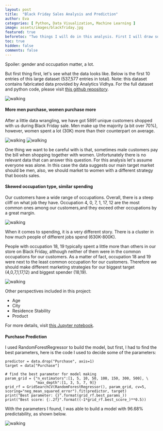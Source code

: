 ```yaml
---
layout: post
title:  "Black Friday Sales Analysis and Prediction"
author: Eva
categories: [ Python, Data Visualization, Machine Learning ]
image: assets/images/blackfriday.jpg
featured: true
beforetoc: "Two things I will do in this analysis. First I will draw some insights through exploring the dataset, then I will build a regression model that predicts future purchase."
toc: true
hidden: false
comments: false
---
```

Spoiler: gender and occupation matter, a lot.

But first thing first, let's see what the data looks like. Below is the first 10 entries of this large dataset (537,577 entries in total). Note: this dataset contains fabricated data provided by Analytics Vidhya. For the full dataset and python code, please visit <a target="_blank" href="https://github.com/Eva-Hongya/Black-Friday-Sales-Analysis-and-Prediction">this github repository</a>.

![walking]({{site.baseurl}}/assets/images/data.png)

#### More men purchase, women purchase more

After a little data wrangling, we have got 5891 unique customers shopped with us during Black Friday sale. Men make up the majority (a bit over 70%), however, women spent a lot (30K) more than their counterpart on average.

![walking]({{site.baseurl}}/assets/images/gender.png) ![walking]({{site.baseurl}}/assets/images/gender2.png)

One thing we want to be careful with is that, sometimes male customers pay the bill when shopping together with women. Unfortunately there is no relevant data that can answer this question. For this analysis let's assume everyone was alone. In this case the data suggests our main target market should be men, also, we should market to women with a different strategy that boosts sales.  

#### Skewed occupation type, similar spending

Our customers have a wide range of occupations. Overall, there is a steep cliff on what job they have. Occupation 4, 0, 7, 1, 17, 12 are the most common ones among our customers,and they exceed other occupations by a great margin.

![walking]({{site.baseurl}}/assets/images/occupation.png)

When it comes to spending, it is a very different story. There is a cluster in how much people of different jobs spend (630K-800K).

People with occupation 18, 19 typically spent a little more than others in our store on Black Friday, although neither of them were in the common occupations for our customers. As a matter of fact, occupation 18 and 19 were next to the least common occupation for our customers. Therefore we should make different marketing strategies for our biggest target (4,0,7,1,17,12) and biggest spender (18,19).

![walking]({{site.baseurl}}/assets/images/occupation2.png)

Other perspectives included in this project:
* Age
* City
* Residence Stability
* Product

For more details, visit <a target = "_blank" href = "https://github.com/Eva-Hongya/Black-Friday-Sales-Analysis-and-Prediction/blob/master/Black%20Friday%20Sales%20Analysis%20and%20Prediction.ipynb">this Jupyter notebook</a>.

#### Purchase Prediction
I used RandomForestRegressor to build the model, but first, I had to find the best parameters, here is the code I used to decide some of the parameters:
```
predictor = data.drop("Purchase", axis=1)
target = data["Purchase"]

# find the best parameter for model making
param_grid = {"n_estimators":[1, 5, 10, 50, 100, 150, 300, 500], \
              "max_depth":[1, 3, 5, 7, 9]}
grid_rf = GridSearchCV(RandomForestRegressor(), param_grid, cv=5, scoring="neg_mean_squared_error").fit(predictor, target)
print("Best parameter: {}".format(grid_rf.best_params_))
print("Best score: {:.2f}".format((-1*grid_rf.best_score_)**0.5))

```
With the parameters I found, I was able to build a model with 96.68% predictability, as shown below.

![walking]({{site.baseurl}}/assets/images/score.png)
